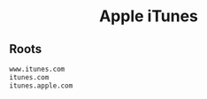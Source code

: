


<h1 align="center">Apple iTunes</h1>  


## Roots


```html
www.itunes.com
itunes.com
itunes.apple.com
```  

<br>
